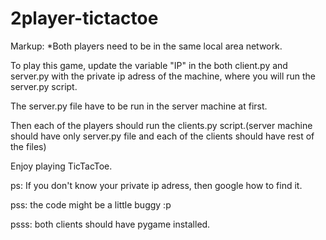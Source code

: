 # 2player-tictactoe
Markup: *Both players need to be in the same local area network.

To play this game, update the variable "IP" in the both client.py and server.py with the private ip adress of the machine, where you will run the server.py script.

The server.py file have to be run in the server machine at first.

Then each of the players should run the clients.py script.(server machine should have only server.py file and each of the clients should have rest of the files)

Enjoy playing TicTacToe.


ps: If you don't know your private ip adress, then google how to find it.

pss: the code might be a little buggy :p

psss: both clients should have pygame installed.
